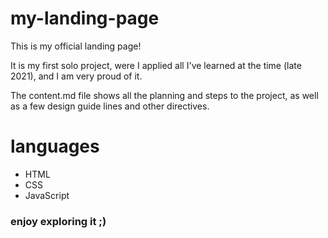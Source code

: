 # my-landing-page

This is my official landing page!

It is my first solo project, were I applied all I've learned at the time (late 2021), and I am very proud of it.

The content.md file shows all the planning and steps to the project, as well as a few design guide lines and other directives.

# languages
- HTML
- CSS
- JavaScript

### enjoy exploring it ;)
